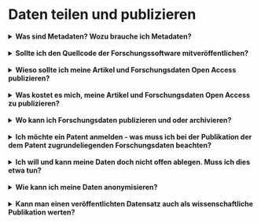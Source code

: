 # Daten teilen und publizieren


<details markdown="block">
  <summary><b>Was sind Metadaten? Wozu brauche ich Metadaten?</b></summary>

Forschungsdaten sind nie selbsterklärend, sondern stets kontextabhängig. Ihnen beigefügte strukturierte Informationen, die den jeweiligen Kontext dokumentieren, werden als Metadaten (‚Daten über Daten‘) bezeichnet. Sie ermöglichen es Dritten (und Ihnen selbst nach längerer Zeit), Ihre Forschungsdaten verstehen, bewerten und nachnutzen zu können. In der Regel wird unterschieden zwischen
<br>
- bibliographischen Metadaten (z. B. Titel, Autor*in),
- Prozessmetadaten (z. B. Methodik, Arbeitsschritte),
- deskriptiven Metadaten (z. B. Inhalt, Entstehung) und
- administrativen Metadaten (z. B. Nutzungsbedingungen).
<br>
Viele Arbeits- und Fachbereiche haben sich auf Metadatenstandards, d. h. einheitliche und genau bestimmte Zusammenstellungen von Elementen zur Beschreibung von Daten, geeinigt. Die Spanne reicht dabei von recht generischen bis hin zu ausgeklügelten fachspezifischen Standards. Sie stellen Metadaten im Idealfall maschinenlesbar, durchsuchbar und formalisiert bereit. Fachrepositorien greifen diese Normen häufig auf. Übersichten zu Metadatenstandards sind im [Metadata Standards Catalog](https://rdamsc.bath.ac.uk/) und bei [FAIRsharing.org](https://fairsharing.org/) zu finden.

</details>
<br>

<details markdown="block">
  <summary><b>Sollte ich den Quellcode der Forschungssoftware mitveröffentlichen?</b></summary>

Seitens der Guten wissenschaftlichen Praxis besteht keine Publikationsverpflichtung von Forschungsdaten oder Quellcode im Zusammenhang mit der verwendeten Forschungssoftware. Aus Gründen der Transparenz und Nachvollziehbarkeit kann es ratsam sein, im Rahmen von Forschungsprojekten entwickelte Software und den Quellcode der Forschungssoftware gemeinsam mit den Forschungsdaten zu veröffentlichen.
<br>
Bei veröffentlichter Forschungssoftware muss der Quellcode persistent, zitierbar und dokumentiert sein.
<br>
Quelle:[Leitlinien zur Sicherung guter wissenschaftlicher Praxis, Leitlinie 7 Erläuterung](https://doi.org/10.5281/zenodo.6472827)

</details>
<br>

<details markdown="block">
  <summary><b>Wieso sollte ich meine Artikel und Forschungsdaten Open Access publizieren?</b></summary>

Grundsätzlich sollten Erkenntnisse aus der Wissenschaft der Öffentlichkeit frei zur Verfügung stehen (und nicht hinter Bezahlbarrieren liegen). Open Access gewährleistet einen freien Zugang zu Wissen für alle - weltweit. Zudem fördert Open Access auch die Sichtbarkeit der eigenen Forschung, was zu Zitationsvorteilen führen kann. Diese und weitere Gründe finden Sie kompakt zusammengestellt unter [Open Access Network](https://open-access.network/informieren/open-access-grundlagen/gruende-und-vorbehalte).

</details>
<br>

<details markdown="block">
  <summary><b>Was kostet es mich, meine Artikel und Forschungsdaten Open Access zu publizieren?</b></summary>

Für die Jahre 2019-2021 lagen die Kosten für wissenschaftlich begutachtete Artikel in Goldenen Open Access Zeitschriften durchschnittlich bei netto 1.800 - 2.000 EUR. Eventuell hat Ihre Hochschule einen Vertrag mit der Verlagsgesellschaft, welcher einen Rabatt auf die "Article Processing Charge" gewährt. Nehmen Sie hierzu Kontakt mit Ihrer Bibliothek auf.
<br>
[Verteilung der Gold OA-APCs in Deutschland](https://open-access-monitor.de/)
<br>
Für die Open Access Publikation von Forschungsdaten in Repositorien können abhängig vom Anbieter und Umfang Kosten anfallen. (siehe auch: Wo kann ich Forschungsdaten publizieren und oder archivieren?)

</details>
<br>

<details markdown="block">
  <summary><b>Wo kann ich Forschungsdaten publizieren und oder archivieren?</b></summary>

[Re3data](https://www.re3data.org/) als Repositorien-Lexikon bietet einen umfassenden Überblick über generische wie auch fachspezifische Repositorien für die Veröffentlichung und Archivierung von Forschungsdaten.
Zudem besteht die Möglichkeit, Forschungsdaten über Data Journals zu publizieren. Eine Übersicht von Data Journals finden Sie [hier](https://www.forschungsdaten.org/index.php/Data_Journals).
<br>
Im Rahmen der Datenpublikation oder Datenarchivierung bei externen Repositorien erfolgt unter Umständen eine Datenkuratierung.

</details>
<br>

<details markdown="block">
  <summary><b>Ich möchte ein Patent anmelden - was muss ich bei der Publikation der dem Patent zugrundeliegenden Forschungsdaten beachten?</b></summary>

Vor der Veröffentlichung von Forschungsergebnissen und Forschungsdaten werden diese auf ihre Patentfähigkeit und auf ihr Verwertungspotential überprüft, um die Veröffentlichung ggf. zu einem späteren Zeitpunkt nach Schutzrechtssicherung anzustreben oder im Einzelfall auf eine Veröffentlichung zu verzichten. Kontaktieren Sie möglichst frühzeitig die entsprechenden Ansprechpersonen/Stellen an Ihrer Einrichtung.

</details>
<br>

<details markdown="block">
  <summary><b>Ich will und kann meine Daten doch nicht offen ablegen. Muss ich dies etwa tun?</b></summary>

Eine Datenablage bzw. Datenpublikation ist auch unter Zugriffsbeschränkungen möglich. Zugriff wird bspw. bei berechtigtem Forschungsinteresse und Freigabe durch den:die Primärforscher:in gewährt. Die Beschränkung des Zugriffs erfolgt nach Klassen. Wie so etwas aussieht, zeigt das [Beispiel von GESIS](https://www.gesis.org/datenservices/ueber-die-datenservices/standards-und-workflows-datenservices/datenzugaenge-access). Allgemein gilt das Prinzip "so offen wie möglich, so geschlossen wie nötig".

</details>
<br>

<details markdown="block">
  <summary><b>Wie kann ich meine Daten anonymisieren?</b></summary>

Anonymisierung meint die Entfernung jeglichen Personenbezugs aus Forschungsdaten. Das [Forschungsdatenzentrum Bildung](https://www.forschungsdaten-bildung.de/anonymisieren-pseudonymisieren) stellt Anleitungen zur Anonymisierung qualitativer und quantitativer Daten zur Verfügung. [Amnesia](https://amnesia.openaire.eu/)ist ein von OpenAIRE angebotenes Tool, das Forschende bei der Anonymisierung ihrer Daten unterstützt. Qualiservice stellt mit [QualiAnon](https://www.qualiservice.org/de/helpdesk/webinar/tools.html) ebenfalls ein solches Tool bereit. Schließlich listet der [Toolpool Gesundheitsforschung](https://www.toolpool-gesundheitsforschung.de/suche?term=anonymisierung) eine Reihe von Werkzeugen, Software und Services rund um das Thema.

</details>
<br>

<details markdown="block">
  <summary><b>Kann man einen veröffentlichten Datensatz auch als wissenschaftliche Publikation werten?</b></summary>

In ihren von den Hochschulen umzusetzenden Leitlinien zur Sicherung guter wissenschaftlicher Praxis stellt die [DFG](https://www.dfg.de/foerderung/grundlagen_rahmenbedingungen/gwp/) Publikationen in Datenrepositorien explizit an die Seite von Publikationen in Büchern und Fachzeitschriften (Leitlinie 17); die wissenschaftserhebliche Mitwirkung an der "Erarbeitung, Erhebung, Beschaffung, Bereitstellung der Daten" begründet zudem Autor*innenschaft an einer wissenschaftlichen Publikation (Leitlinie 16). Die Sektion "Ethical, Legal & Social Aspects" der [Nationalen Forschungsdateninfrastruktur (NFDI)](https://www.nfdi.de/wp-content/uploads/2023/05/NFDI-Stellungnahme-zum-Forschungsdatengesetz.pdf) spricht sich für eine "gleichwertige Anerkennung von zitierbaren FAIRen Datenpublikationen (z.B. in den References der Journale)" aus: "Zudem sollten Datenpublikationen (z.B. im beruflichen Lebenslauf) und auch entwickelte Softwareprodukte einen ebenso hohen Stellenwert wie ein veröffentlichter wissenschaftlicher Artikel einnehmen" (S. 7). Maßgebende Wissenschaftsorganisationen bereiten also den Weg, dass Datenpublikationen als (eigenständige) wissenschaftliche Publikationen gewertet werden. Wichtig für die entsprechende Würdigung einer Datenveröffentlichung ist in jedem Fall eine angemesse Qualitätssicherung (Qualitätsstandards, Peer Review o.ä.).
<br>
Die Anerkennung eines Datensatzes als wissenschaftliche Publikation kann aktuell je nach Fachdisziplin variieren. Auch die spezifischen Anforderungen und Standards können unterschiedlich sein. Durch eine qualitätsgesicherte Veröffentlichungspraxis sowie durch Einforderung und Gewährung von Anerkennung für Datenpublikationen (z.B. gegenüber Kolleg*innen, Fachverbänden, Hochschulen, Fördermittelgebern) können Wissenschaftler:innen durchaus Einfluss auf entsprechende Entwicklungen nehmen.

</details>
<br>
